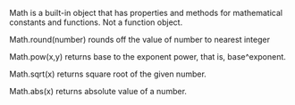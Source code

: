 Math is a built-in object that has properties and methods for mathematical constants and functions. Not a function object.

Math.round(number) rounds off the value of number to nearest integer

Math.pow(x,y) returns base to the exponent power, that is, base^exponent.

Math.sqrt(x) returns square root of the given number.

Math.abs(x) returns absolute value of a number.